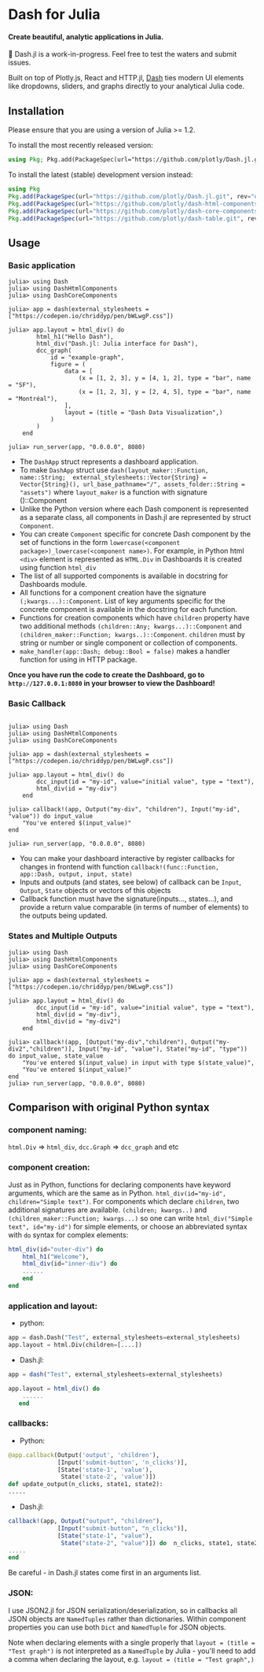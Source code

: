 # Dash for Julia

#### Create beautiful, analytic applications in Julia.

🚧 Dash.jl is a work-in-progress. Feel free to test the waters and submit issues.

Built on top of Plotly.js, React and HTTP.jl, [Dash](https://plotly.com/dash/) ties modern UI elements like dropdowns, sliders, and graphs directly to your analytical Julia code.

## Installation

Please ensure that you are using a version of Julia >= 1.2.

To install the most recently released version:

```julia
using Pkg; Pkg.add(PackageSpec(url="https://github.com/plotly/Dash.jl.git"))
```

To install the latest (stable) development version instead:

```julia
using Pkg
Pkg.add(PackageSpec(url="https://github.com/plotly/Dash.jl.git", rev="dev"))
Pkg.add(PackageSpec(url="https://github.com/plotly/dash-html-components.git", rev="jl"))
Pkg.add(PackageSpec(url="https://github.com/plotly/dash-core-components.git", rev="jl"))
Pkg.add(PackageSpec(url="https://github.com/plotly/dash-table.git", rev="jl"))
```

## Usage

### Basic application

```jldoctest
julia> using Dash
julia> using DashHtmlComponents
julia> using DashCoreComponents

julia> app = dash(external_stylesheets = ["https://codepen.io/chriddyp/pen/bWLwgP.css"])

julia> app.layout = html_div() do
        html_h1("Hello Dash"),
        html_div("Dash.jl: Julia interface for Dash"),
        dcc_graph(
            id = "example-graph",
            figure = (
                data = [
                    (x = [1, 2, 3], y = [4, 1, 2], type = "bar", name = "SF"),
                    (x = [1, 2, 3], y = [2, 4, 5], type = "bar", name = "Montréal"),
                ],
                layout = (title = "Dash Data Visualization",)
            )
        )
    end

julia> run_server(app, "0.0.0.0", 8080)
```

* The `DashApp` struct represents a dashboard application.
* To make `DashApp` struct use `dash(layout_maker::Function, name::String;  external_stylesheets::Vector{String} = Vector{String}(), url_base_pathname="/", assets_folder::String = "assets")` where `layout_maker` is a function with signature ()::Component
* Unlike the Python version where each Dash component is represented as a separate class, all components in Dash.jl are represented by struct `Component`.
* You can create `Component` specific for concrete Dash component by the set of functions in the form ``lowercase(<component package>)_lowercase(<component name>)``. For example, in Python html `<div>` element is represented as `HTML.Div` in Dashboards it is created using function `html_div`
* The list of all supported components is available in docstring for Dashboards module.
* All functions for a component creation have the signature `(;kwargs...)::Component`. List of key arguments specific for the concrete component is available in the docstring for each function.
* Functions for creation components which have `children` property have two additional methods ``(children::Any; kwargs...)::Component`` and ``(children_maker::Function; kwargs..)::Component``. `children` must by string or number or single component or collection of components.
* ``make_handler(app::Dash; debug::Bool = false)`` makes a handler function for using in HTTP package.

__Once you have run the code to create the Dashboard, go to `http://127.0.0.1:8080` in your browser to view the Dashboard!__

### Basic Callback

```jldoctest

julia> using Dash
julia> using DashHtmlComponents
julia> using DashCoreComponents

julia> app = dash(external_stylesheets = ["https://codepen.io/chriddyp/pen/bWLwgP.css"])

julia> app.layout = html_div() do
        dcc_input(id = "my-id", value="initial value", type = "text"),
        html_div(id = "my-div")
    end

julia> callback!(app, Output("my-div", "children"), Input("my-id", "value")) do input_value
    "You've entered $(input_value)"
end

julia> run_server(app, "0.0.0.0", 8080)
```

* You can make your dashboard interactive by register callbacks for changes in frontend with function ``callback!(func::Function, app::Dash, output, input, state)``
* Inputs and outputs (and states, see below) of callback can be `Input`, `Output`, `State` objects or vectors of this objects
* Callback function must have the signature(inputs..., states...), and provide a return value comparable (in terms of number of elements) to the outputs being updated.

### States and Multiple Outputs

```jldoctest
julia> using Dash
julia> using DashHtmlComponents
julia> using DashCoreComponents

julia> app = dash(external_stylesheets = ["https://codepen.io/chriddyp/pen/bWLwgP.css"])

julia> app.layout = html_div() do
        dcc_input(id = "my-id", value="initial value", type = "text"),
        html_div(id = "my-div"),
        html_div(id = "my-div2")
    end

julia> callback!(app, [Output("my-div","children"), Output("my-div2","children")], Input("my-id", "value"), State("my-id", "type")) do input_value, state_value
    "You've entered $(input_value) in input with type $(state_value)",
    "You've entered $(input_value)"
end
julia> run_server(app, "0.0.0.0", 8080)
```

## Comparison with original Python syntax

### component naming:

`html.Div` => `html_div`, `dcc.Graph` => `dcc_graph` and etc

### component creation:

Just as in Python, functions for declaring components have keyword arguments, which are the same as in Python. ``html_div(id="my-id", children="Simple text")``.
For components which declare `children`, two additional signatures are available. ``(children; kwargs..)`` and ``(children_maker::Function; kwargs...)`` so one can write ``html_div("Simple text", id="my-id")`` for simple elements, or choose an abbreviated syntax with `do` syntax for complex elements:

```julia
html_div(id="outer-div") do
    html_h1("Welcome"),
    html_div(id="inner-div") do
    ......
    end
end
```

### application and layout:

* python:

```python
app = dash.Dash("Test", external_stylesheets=external_stylesheets)
app.layout = html.Div(children=[....])
```

* Dash.jl:

```julia
app = dash("Test", external_stylesheets=external_stylesheets)

app.layout = html_div() do
    ......
   end
```

### callbacks:

* Python:

```python
@app.callback(Output('output', 'children'),
              [Input('submit-button', 'n_clicks')],
              [State('state-1', 'value'),
               State('state-2', 'value')])
def update_output(n_clicks, state1, state2):
.....

```

* Dash.jl:

```julia
callback!(app, Output("output", "children"),
              [Input("submit-button", "n_clicks")],
              [State("state-1", "value"),
               State("state-2", "value")]) do  n_clicks, state1, state2
.....
end
```

Be careful - in Dash.jl states come first in an arguments list.

### JSON:

I use JSON2.jl for JSON serialization/deserialization, so in callbacks all JSON objects are `NamedTuples` rather than dictionaries. Within component properties you can use both `Dict` and `NamedTuple` for JSON objects.

Note when declaring elements with a single properly that `layout = (title = "Test graph")` is not interpreted as a `NamedTuple` by Julia  - you'll need to add a comma when declaring the layout, e.g. `layout = (title = "Test graph",)`

